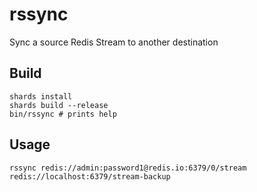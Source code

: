# rssync

Sync a source Redis Stream to another destination


## Build

```
shards install
shards build --release
bin/rssync # prints help
```


## Usage

```
rssync redis://admin:password1@redis.io:6379/0/stream redis://localhost:6379/stream-backup
```
